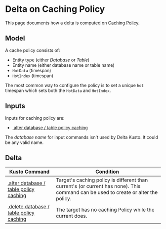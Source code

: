 # Delta on Caching Policy

This page documents how a delta is computed on [Caching Policy](https://docs.microsoft.com/en-us/azure/data-explorer/kusto/management/cachepolicy).

## Model

A cache policy consists of:

* Entity type (either *Database* or *Table*)
* Entity name (either database name or table name)
* `HotData` (timespan)
* `HotIndex` (timespan)

The most common way to configure the policy is to set a unique `hot` timespan which sets both the `HotData` and `HotIndex`.

## Inputs

Inputs for caching policy are:

* [.alter database / table policy caching](https://docs.microsoft.com/en-us/azure/data-explorer/kusto/management/cache-policy)

The *database name* for input commands isn't used by Delta Kusto.  It could be any valid name.

## Delta

Kusto Command|Condition
-|-
[.alter database / table policy caching](https://docs.microsoft.com/en-us/azure/data-explorer/kusto/management/cache-policy)|Target's caching policy is different than current's (or current has none).  This command can be used to create or alter the policy.
[.delete database / table policy caching](https://docs.microsoft.com/en-us/azure/data-explorer/kusto/management/cache-policy)|The target has no caching Policy while the current does.